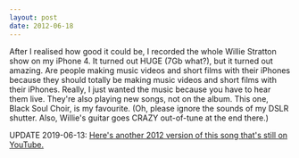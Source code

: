 ```yaml
---
layout: post
date: 2012-06-18
---
```


After I realised how good it could be, I recorded the whole Willie Stratton show on my iPhone 4. It turned out HUGE (7Gb what?), but it turned out amazing. Are people making music videos and short films with their iPhones because they should totally be making music videos and short films with their iPhones. Really, I just wanted the music because you have to hear them live. They're also playing new songs, not on the album. This one, Black Soul Choir, is my favourite. (Oh, please ignore the sounds of my DSLR shutter. Also, Willie's guitar goes CRAZY out-of-tune at the end there.) 

UPDATE 2019-06-13: [Here's another 2012 version of this song that's still on YouTube.](https://www.youtube.com/watch?v=mTLnMEmQutM)
